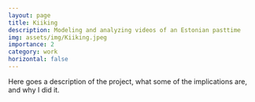 ```yaml
---
layout: page
title: Kiiking
description: Modeling and analyzing videos of an Estonian pasttime
img: assets/img/Kiiking.jpeg
importance: 2
category: work
horizontal: false
---
```


Here goes a description of the project, what some of the implications are, and why I did it.
